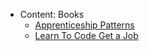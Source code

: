 - Content: Books
  - [Apprenticeship Patterns](ApprenticeshipPatterns/Apprenticeship_Patterns.md)
  - [Learn To Code Get a Job](LearnToCodeGetaJob/Learn_Code_Get_Job.md)
